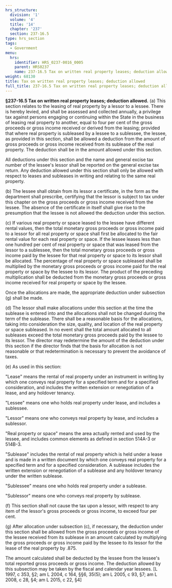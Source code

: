 ```yaml
---
hrs_structure:
  division: '1'
  volume: '4'
  title: '14'
  chapter: '237'
  section: 237-16.5
type: hrs_section
tags:
  - Government
menu:
  hrs:
    identifier: HRS_0237-0016_0005
    parent: HRS0237
    name: 237-16.5 Tax on written real property leases; deduction allowed
weight: 68130
title: Tax on written real property leases; deduction allowed
full_title: 237-16.5 Tax on written real property leases; deduction allowed
---
```

**§237-16.5 Tax on written real property leases; deduction allowed.** (a) This section relates to the leasing of real property by a lessor to a lessee. There is hereby levied, and shall be assessed and collected annually, a privilege tax against persons engaging or continuing within the State in the business of leasing real property to another, equal to four per cent of the gross proceeds or gross income received or derived from the leasing; provided that where real property is subleased by a lessee to a sublessee, the lessee, as provided in this section, shall be allowed a deduction from the amount of gross proceeds or gross income received from its sublease of the real property. The deduction shall be in the amount allowed under this section.

All deductions under this section and the name and general excise tax number of the lessee's lessor shall be reported on the general excise tax return. Any deduction allowed under this section shall only be allowed with respect to leases and subleases in writing and relating to the same real property.

(b) The lessee shall obtain from its lessor a certificate, in the form as the department shall prescribe, certifying that the lessor is subject to tax under this chapter on the gross proceeds or gross income received from the lessee. The absence of the certificate in itself shall give rise to the presumption that the lessee is not allowed the deduction under this section.

(c) If various real property or space leased to the lessee have different rental values, then the total monetary gross proceeds or gross income paid to a lessor for all real property or space shall first be allocated to the fair rental value for each real property or space. If the lessee leases less than one hundred per cent of real property or space that was leased from the lessor to a sublessee, then the total monetary gross proceeds or gross income paid by the lessee for that real property or space to its lessor shall be allocated. The percentage of real property or space subleased shall be multiplied by the monetary gross proceeds or gross income paid for the real property or space by the lessee to its lessor. The product of the preceding multiplication shall be deducted from the monetary gross proceeds or gross income received for real property or space by the lessee.

Once the allocations are made, the appropriate deduction under subsection (g) shall be made.

(d) The lessor shall make allocations under this section at the time the sublease is entered into and the allocations shall not be changed during the term of the sublease. There shall be a reasonable basis for the allocations, taking into consideration the size, quality, and location of the real property or space subleased. In no event shall the total amount allocated to all subleases exceed the total monetary gross proceeds paid by the lessee to its lessor. The director may redetermine the amount of the deduction under this section if the director finds that the basis for allocation is not reasonable or that redetermination is necessary to prevent the avoidance of taxes.

(e) As used in this section:

"Lease" means the rental of real property under an instrument in writing by which one conveys real property for a specified term and for a specified consideration, and includes the written extension or renegotiation of a lease, and any holdover tenancy.

"Lessee" means one who holds real property under lease, and includes a sublessee.

"Lessor" means one who conveys real property by lease, and includes a sublessor.

"Real property or space" means the area actually rented and used by the lessee, and includes common elements as defined in section 514A-3 or 514B-3.

"Sublease" includes the rental of real property which is held under a lease and is made in a written document by which one conveys real property for a specified term and for a specified consideration. A sublease includes the written extension or renegotiation of a sublease and any holdover tenancy under the written sublease.

"Sublessee" means one who holds real property under a sublease.

"Sublessor" means one who conveys real property by sublease.

(f) This section shall not cause the tax upon a lessor, with respect to any item of the lessor's gross proceeds or gross income, to exceed four per cent.

(g) After allocation under subsection (c), if necessary, the deduction under this section shall be allowed from the gross proceeds or gross income of the lessee received from its sublease in an amount calculated by multiplying the gross proceeds or gross income paid by the lessee to its lessor for the lease of the real property by .875.

The amount calculated shall be deducted by the lessee from the lessee's total reported gross proceeds or gross income. The deduction allowed by this subsection may be taken by the fiscal and calendar year lessees. [L 1997, c 353, §2; am L 2004, c 164, §§6, 35(5); am L 2005, c 93, §7; am L 2008, c 28, §4; am L 2015, c 22, §4]